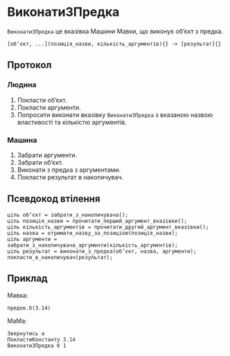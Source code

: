 # ВиконатиЗПредка

`ВиконатиЗПредка` <keyword>це</keyword> вказівка <subject>Машини Мавки</subject>, що виконує обʼєкт з предка.

```
[обʼєкт, ...](позиція_назви, кількість_аргументів){} -> [результат]{}
```

## Протокол

### Людина

1. Покласти обʼєкт.
2. Покласти аргументи.
3. Попросити виконати вказівку `ВиконатиЗПредка` з вказаною назвою властивості та кількістю аргументів.

### Машина

1. Забрати аргументи.
2. Забрати обʼєкт.
3. Виконати з предка з аргументами.
4. Покласти результат в накопичувач.

## Псевдокод втілення

```ціль
ціль обʼєкт = забрати_з_накопичувача();
ціль позиція_назви = прочитати_перший_аргумент_вказівки();
ціль кількість_аргументів = прочитати_другий_аргумент_вказівки();
ціль назва = отримати_назву_за_позицією(позиція_назви);
ціль аргументи = забрати_з_накопичувача_аргументи(кількість_аргументів);
ціль результат = виконати_з_предка(обʼєкт, назва, аргументи);
покласти_в_накопичувач(результат);
```

## Приклад

<subject>Мавка</subject>:

```мавка
предок.б(3.14)
```

<subject>МаМа</subject>:

```мама
Звернутись а
ПокластиКонстанту 3.14
ВиконатиЗПредка б 1
```